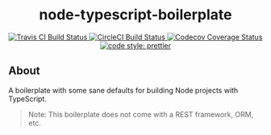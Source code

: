 <h1 align="center">node-typescript-boilerplate</h1>

<p align="center">
  <a href="https://travis-ci.org/prettier/prettier">
    <img alt="Travis CI Build Status" src="https://img.shields.io/travis/mattpjohnson/node-typescript-boilerplate/master.svg?style=flat-square&label=Travis+CI">
  </a>
  <a href="https://circleci.com/gh/mattpjohnson/node-typescript-boilerplate">
    <img alt="CircleCI Build Status" src="https://img.shields.io/circleci/project/github/mattpjohnson/node-typescript-boilerplate/master.svg?style=flat-square&label=CircleCI">
  </a>
  <a href="https://codecov.io/gh/mattpjohnson/node-typescript-boilerplate">
    <img alt="Codecov Coverage Status" src="https://img.shields.io/codecov/c/github/mattpjohnson/node-typescript-boilerplate.svg?style=flat-square">
  </a>
  <a href="#badge">
    <img alt="code style: prettier" src="https://img.shields.io/badge/code_style-prettier-ff69b4.svg?style=flat-square">
  </a>
</p>

## About

A boilerplate with some sane defaults for building Node projects with TypeScript.

> Note: This boilerplate does not come with a REST framework, ORM, etc.
